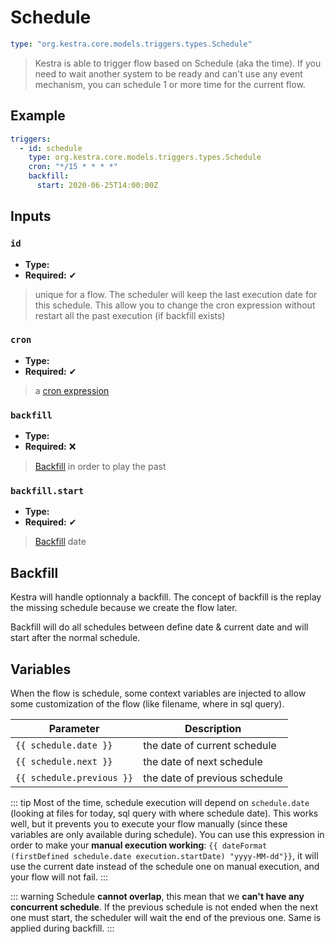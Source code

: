 
# Schedule

```yaml
type: "org.kestra.core.models.triggers.types.Schedule"
```

> Kestra is able to trigger flow based on Schedule (aka the time). If you need to wait another system to be ready and can't use any event mechanism, you can schedule 1 or more time for the current flow.

## Example

```yaml
triggers:
  - id: schedule
    type: org.kestra.core.models.triggers.types.Schedule
    cron: "*/15 * * * *"
    backfill:
      start: 2020-06-25T14:00:00Z
```


## Inputs

### `id`
* **Type:** <Badge vertical="middle" text="String" />
* **Required:** ✔

> unique for a flow. The scheduler will keep the last execution date for this schedule. This allow you to change the cron expression without restart all the past execution (if backfill exists)

### `cron`
* **Type:** <Badge vertical="middle" text="String" />
* **Required:** ✔

> a [cron expression](https://crontab.guru/) 

### `backfill`
* **Type:** <Badge vertical="middle" text="Backfill" />
* **Required:** ❌

> [Backfill](#backfill-2) in order to play the past


### `backfill.start`
* **Type:** <Badge vertical="middle" text="ZonedDateTime" />
* **Required:** ✔

> [Backfill](#backfill-2) date

## Backfill 
Kestra will handle optionnaly a backfill. The concept of backfill is the replay the missing schedule because we create the flow later.

Backfill will do all schedules between define date & current date and will start after the normal schedule.


## Variables 
When the flow is schedule, some context variables are injected to allow some customization of the flow 
(like filename, where in sql query).

| Parameter | Description |
| ---------- | ----------- |
|  <code v-pre>{{ schedule.date }}</code> | the date of current schedule 
|  <code v-pre>{{ schedule.next }}</code> | the date of next schedule 
|  <code v-pre>{{ schedule.previous }}</code> | the date of previous schedule 


::: tip
Most of the time, schedule execution will depend on `schedule.date` (looking at files for today, sql query with where schedule date). This works well, but it prevents you to execute your flow manually (since these variables are only available during schedule). 
You can use this expression in order to make your **manual execution working**: <code v-pre>{{ dateFormat (firstDefined schedule.date execution.startDate) "yyyy-MM-dd"}}</code>, it will use the current date instead of the schedule one on manual execution, and your flow will not fail.
:::


::: warning
Schedule **cannot overlap**, this mean that we **can't have any concurrent schedule**. If the previous schedule is not ended when the next one must start, the scheduler will wait the end of the previous one. Same is applied during backfill.
:::
